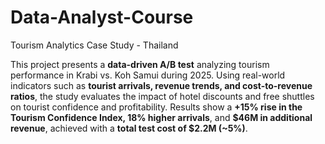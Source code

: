 # Data-Analyst-Course

Tourism Analytics Case Study - Thailand

This project presents a **data-driven A/B test** analyzing tourism performance in Krabi vs. Koh Samui during 2025.
Using real-world indicators such as **tourist arrivals, revenue trends, and cost-to-revenue ratios**, the study evaluates the impact of hotel discounts and free shuttles on tourist confidence and profitability.
Results show a **+15% rise in the Tourism Confidence Index, 18% higher arrivals**, and **$46M in additional revenue**, achieved with a **total test cost of $2.2M (~5%)**.
